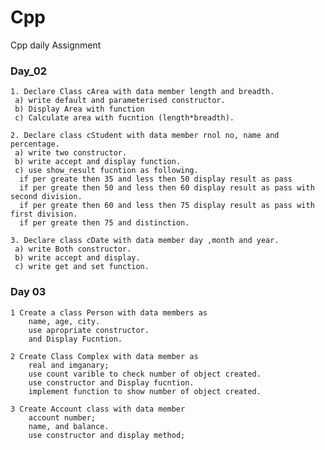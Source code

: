 # Cpp
 Cpp daily Assignment 

### Day_02
    1. Declare Class cArea with data member length and breadth.
     a) write default and parameterised constructor.
     b) Display Area with function
     c) Calculate area with fucntion (length*breadth).
     
    2. Declare class cStudent with data member rnol no, name and percentage. 
     a) write two constructor. 
     b) write accept and display function. 
     c) use show_result fucntion as following. 
      if per greate then 35 and less then 50 display result as pass 
      if per greate then 50 and less then 60 display result as pass with second division. 
      if per greate then 60 and less then 75 display result as pass with first division. 
      if per greate then 75 and distinction. 
     
    3. Declare class cDate with data member day ,month and year. 
     a) write Both constructor. 
     b) write accept and display.
     c) write get and set function.

###  Day 03
    1 Create a class Person with data members as
        name, age, city.
        use apropriate constructor.
        and Display Fucntion.

    2 Create Class Complex with data member as
        real and imganary;
        use count varible to check number of object created.
        use constructor and Display fucntion.
        implement function to show number of object created.

    3 Create Account class with data member 
        account number;
        name, and balance.
        use constructor and display method;
